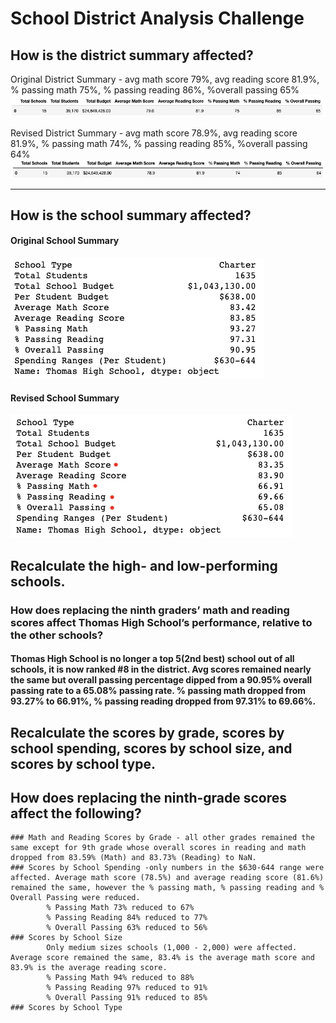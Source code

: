 # School District Analysis Challenge

## How is the district summary affected?


Original District Summary - avg math score 79%, avg reading score 81.9%, % passing math 75%, % passing reading 86%, %overall passing 65%
![OG_DistrictSummary](https://github.com/vrod237/School_District_Analysis/blob/master/OriginalDistrictSummary.png)

Revised District Summary - avg math score 78.9%, avg reading score 81.9%, % passing math 74%, % passing reading 85%, %overall passing 64%
![Revised_District_Summary](https://github.com/vrod237/School_District_Analysis/blob/master/RevisedDistrictSummary.png)

---

## How is the school summary affected?
#### Original School Summary
![OG_School_Summary](https://github.com/vrod237/School_District_Analysis/blob/master/OriginalSchoolSummary.png)
#### Revised School Summary
![Revised_School_Summary](https://github.com/vrod237/School_District_Analysis/blob/master/RevisedSchoolSummary.png)

## Recalculate the high- and low-performing schools.   
### How does replacing the ninth graders’ math and reading scores affect Thomas High School’s performance, relative to the other schools?

#### Thomas High School is no longer a top 5(2nd best) school out of all schools, it is now ranked #8 in the district. Avg scores remained nearly the same but overall passing percentage dipped from a 90.95% overall passing rate to a 65.08% passing rate. % passing math dropped from 93.27% to 66.91%, % passing reading dropped from 97.31% to 69.66%.

## Recalculate the scores by grade, scores by school spending, scores by school size, and scores by school type.


## How does replacing the ninth-grade scores affect the following?
    ### Math and Reading Scores by Grade - all other grades remained the same except for 9th grade whose overall scores in reading and math dropped from 83.59% (Math) and 83.73% (Reading) to NaN.  
    ### Scores by School Spending -only numbers in the $630-644 range were affected. Average math score (78.5%) and average reading score (81.6%) remained the same, however the % passing math, % passing reading and % Overall Passing were reduced.
            % Passing Math 73% reduced to 67%
            % Passing Reading 84% reduced to 77%
            % Overall Passing 63% reduced to 56%
    ### Scores by School Size
            Only medium sizes schools (1,000 - 2,000) were affected. Average score remained the same, 83.4% is the average math score and 83.9% is the average reading score.
            % Passing Math 94% reduced to 88%
            % Passing Reading 97% reduced to 91%
            % Overall Passing 91% reduced to 85%
    ### Scores by School Type
